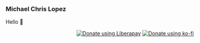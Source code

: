 ### Michael Chris Lopez

Hello 👋

<p align="right">
<a href="https://liberapay.com/mcchris/donate"><img alt="Donate using Liberapay" src="https://liberapay.com/assets/widgets/donate.svg"></a>
<a href="https://ko-fi.com/P5P56PGHA"><img alt="Donate using ko-fi" src="https://ko-fi.com/img/githubbutton_sm.svg"></a>
</p>

<!--
**mcchrish/mcchrish** is a ✨ _special_ ✨ repository because its `README.md` (this file) appears on your GitHub profile.

Here are some ideas to get you started:

- 🔭 I’m currently working on ...
- 🌱 I’m currently learning ...
- 👯 I’m looking to collaborate on ...
- 🤔 I’m looking for help with ...
- 💬 Ask me about ...
- 📫 How to reach me: ...
- 😄 Pronouns: ...
- ⚡ Fun fact: ...
-->

